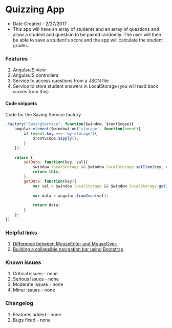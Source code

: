 # Quizzing App
* Date Created - 2/27/2017
* This app will have an array of students and an array of questions and allow a
student and question to be paired randomly. The user will then be able to
save a student's score and the app will calculate the student grades.

### Features
1. AngularJS view
2. AngularJS controllers
3. Service to access questions from a JSON file
4. Service to store student answers in LocalStorage (you will read back scores from this)

#### Code snippets
Code for the Saving Service factory
``` javascript
.factory("SavingService", function($window, $rootScope){
    angular.element($window).on('storage', function(event){
        if (event.key === 'my-storage'){
            $rootScope.$apply();
        }
    });
    
    return {
        setData: function(key, val){
            $window.localStorage && $window.localStorage.setItem(key, val);
            return this;
        },
        getData: function(key){
            var val = $window.localStorage && $window.localStorage.getItem(key);
            
            var data = angular.fromJson(val);
            
            return data;
        }
    };
})
```

### Helpful links
1. [Difference between MouseEnter and MouseOver:](http://jsfiddle.net/ZCWvJ/7/)
2. [Building a collapsible navigation bar using Bootstrap](https://www.w3schools.com/bootstrap/bootstrap_navbar.asp)

### Known issues
1. Critical issues - none
2. Serious issues - none
3. Moderate issues - none
4. Minor issues - none

### Changelog
1. Features added - none
2. Bugs fixed - none
